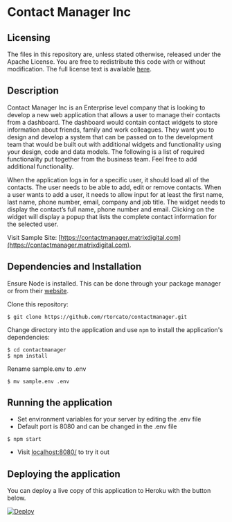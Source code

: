 Contact Manager Inc
=======

## Licensing

The files in this repository are, unless stated otherwise, released under the Apache License. You are free to redistribute this code with or without modification. The full license text is available [here](http://www.apache.org/licenses/LICENSE-2.0).

Description
-----------

Contact Manager Inc is an Enterprise level company that is looking to develop a new web application that allows a user to manage their contacts from a dashboard. The dashboard would contain contact widgets to store information about friends, family and work colleagues. They want you to design and develop a system that can be passed on to the development team that would be built out with additional widgets and functionality using your design, code and data models. The following is a list of required functionality put together from the business team. Feel free to add additional functionality.

When the application logs in for a specific user, it should load all of the contacts.
The user needs to be able to add, edit or remove contacts.
When a user wants to add a user, it needs to allow input for at least the first name, last name, phone number, email, company and job title.
The widget needs to display the contact’s full name, phone number and email.
Clicking on the widget will display a popup that lists the complete contact information for the selected user.

Visit Sample Site: [https://contactmanager.matrixdigital.com](https://contactmanager.matrixdigital.com).


## Dependencies and Installation

Ensure Node is installed. This can be done through your package manager or from their [website](http://nodejs.org/).

Clone this repository:
```term
$ git clone https://github.com/rtorcato/contactmanager.git
```

Change directory into the application and use `npm` to install the application's dependencies:
```term
$ cd contactmanager
$ npm install
```
Rename sample.env to .env
```term
$ mv sample.env .env
```

## Running the application
* Set environment variables for your server by editing the .env file
* Default port is 8080 and can be changed in the .env file

```term
$ npm start
```

* Visit [localhost:8080/](http://localhost:8080/) to try it out


## Deploying the application

You can deploy a live copy of this application to Heroku with the button below.

[![Deploy](https://www.herokucdn.com/deploy/button.png)](https://heroku.com/deploy?template=https://github.com/rtorcato/contactmanager)
